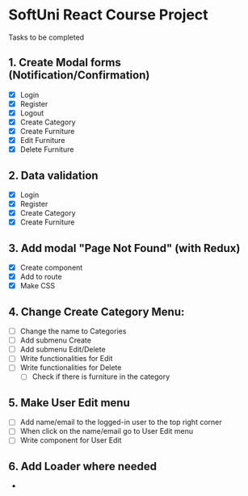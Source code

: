 # SoftUni React Course Project
Tasks to be completed

## 1. Create Modal forms (Notification/Confirmation)
- [X] Login
- [X] Register
- [X] Logout
- [X] Create Category
- [X] Create Furniture
- [X] Edit Furniture
- [X] Delete Furniture
## 2. Data validation
- [X] Login
- [X] Register
- [X] Create Category
- [X] Create Furniture
## 3. Add modal "Page Not Found" (with Redux)
- [X] Create component
- [X] Add to route
- [X] Make CSS
## 4. Change Create Category Menu:
- [ ] Change the name to Categories
- [ ] Add submenu Create
- [ ] Add submenu Edit/Delete
- [ ] Write functionalities for Edit
- [ ] Write functionalities for Delete
  - [ ] Check if there is furniture in the category
## 5. Make User Edit menu
- [ ] Add name/email to the logged-in user to the top right corner
- [ ] When click on the name/email go to User Edit menu
- [ ] Write component for User Edit
## 6. Add Loader where needed
- 